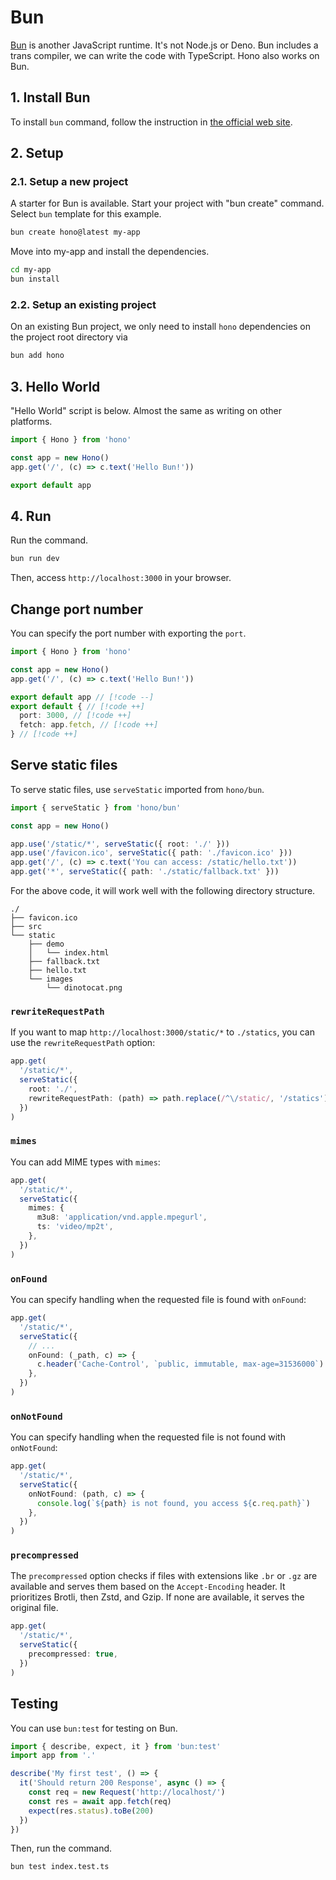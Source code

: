 # Bun

[Bun](https://bun.sh) is another JavaScript runtime. It's not Node.js or Deno. Bun includes a trans compiler, we can write the code with TypeScript.
Hono also works on Bun.

## 1. Install Bun

To install `bun` command, follow the instruction in [the official web site](https://bun.sh).

## 2. Setup

### 2.1. Setup a new project

A starter for Bun is available. Start your project with "bun create" command.
Select `bun` template for this example.

```sh
bun create hono@latest my-app
```

Move into my-app and install the dependencies.

```sh
cd my-app
bun install
```

### 2.2. Setup an existing project

On an existing Bun project, we only need to install `hono` dependencies on the project root directory via

```sh
bun add hono
```

## 3. Hello World

"Hello World" script is below. Almost the same as writing on other platforms.

```ts
import { Hono } from 'hono'

const app = new Hono()
app.get('/', (c) => c.text('Hello Bun!'))

export default app
```

## 4. Run

Run the command.

```sh
bun run dev
```

Then, access `http://localhost:3000` in your browser.

## Change port number

You can specify the port number with exporting the `port`.

<!-- prettier-ignore -->
```ts
import { Hono } from 'hono'

const app = new Hono()
app.get('/', (c) => c.text('Hello Bun!'))

export default app // [!code --]
export default { // [!code ++]
  port: 3000, // [!code ++]
  fetch: app.fetch, // [!code ++]
} // [!code ++]
```

## Serve static files

To serve static files, use `serveStatic` imported from `hono/bun`.

```ts
import { serveStatic } from 'hono/bun'

const app = new Hono()

app.use('/static/*', serveStatic({ root: './' }))
app.use('/favicon.ico', serveStatic({ path: './favicon.ico' }))
app.get('/', (c) => c.text('You can access: /static/hello.txt'))
app.get('*', serveStatic({ path: './static/fallback.txt' }))
```

For the above code, it will work well with the following directory structure.

```
./
├── favicon.ico
├── src
└── static
    ├── demo
    │   └── index.html
    ├── fallback.txt
    ├── hello.txt
    └── images
        └── dinotocat.png
```

### `rewriteRequestPath`

If you want to map `http://localhost:3000/static/*` to `./statics`, you can use the `rewriteRequestPath` option:

```ts
app.get(
  '/static/*',
  serveStatic({
    root: './',
    rewriteRequestPath: (path) => path.replace(/^\/static/, '/statics'),
  })
)
```

### `mimes`

You can add MIME types with `mimes`:

```ts
app.get(
  '/static/*',
  serveStatic({
    mimes: {
      m3u8: 'application/vnd.apple.mpegurl',
      ts: 'video/mp2t',
    },
  })
)
```

### `onFound`

You can specify handling when the requested file is found with `onFound`:

```ts
app.get(
  '/static/*',
  serveStatic({
    // ...
    onFound: (_path, c) => {
      c.header('Cache-Control', `public, immutable, max-age=31536000`)
    },
  })
)
```

### `onNotFound`

You can specify handling when the requested file is not found with `onNotFound`:

```ts
app.get(
  '/static/*',
  serveStatic({
    onNotFound: (path, c) => {
      console.log(`${path} is not found, you access ${c.req.path}`)
    },
  })
)
```

### `precompressed`

The `precompressed` option checks if files with extensions like `.br` or `.gz` are available and serves them based on the `Accept-Encoding` header. It prioritizes Brotli, then Zstd, and Gzip. If none are available, it serves the original file.

```ts
app.get(
  '/static/*',
  serveStatic({
    precompressed: true,
  })
)
```

## Testing

You can use `bun:test` for testing on Bun.

```ts
import { describe, expect, it } from 'bun:test'
import app from '.'

describe('My first test', () => {
  it('Should return 200 Response', async () => {
    const req = new Request('http://localhost/')
    const res = await app.fetch(req)
    expect(res.status).toBe(200)
  })
})
```

Then, run the command.

```sh
bun test index.test.ts
```
